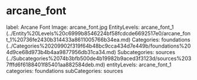 # arcane_font

label: Arcane Font
Image: arcane_font.jpg
EntityLevels: arcane_font_1 (../Entity%20Levels%20c6999b8546224bf58fcdcde6692517e0/arcane_font_1%20736fe2430b314433a8611005766b34ea.md)
Categories: foundations (../Categories%20209902f319f64b48bc9cca434d7e449b/foundations%204d9ce68d973b4b4aa9877956db31ca34.md)
Subcategories: sources (../Subcategories%2074b3bfb500de4b19982b9aced3f3123d/sources%2037fffd6f6188401f85401aa882584deb.md)
entityLevels: arcane_font_1
categories: foundations
subCategories: sources

[](arcane_font%20cf32b08ba44d4b64ac27cba749fffa53/Untitled%203e6ae2aacd2248d4811b4d3d4491311f.md)